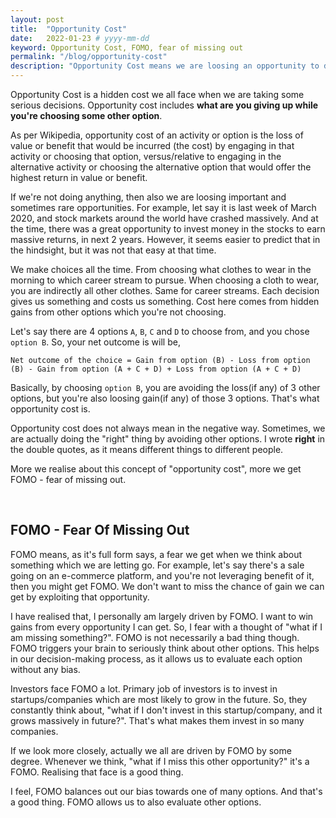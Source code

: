 ```yaml
---
layout: post
title:  "Opportunity Cost"
date:   2022-01-23 # yyyy-mm-dd
keyword: Opportunity Cost, FOMO, fear of missing out
permalink: "/blog/opportunity-cost"
description: "Opportunity Cost means we are loosing an opportunity to do/get something, by doing/getting something else."
---
```


Opportunity Cost is a hidden cost we all face when we are taking some serious decisions. Opportunity cost includes <b>what are you giving up while you're choosing some other option</b>. 

As per Wikipedia, opportunity cost of an activity or option is the loss of value or benefit that would be incurred (the cost) by engaging in that activity or choosing that option, versus/relative to engaging in the alternative activity or choosing the alternative option that would offer the highest return in value or benefit.

If we're not doing anything, then also we are loosing important and sometimes rare opportunities. For example, let say it is last week of March 2020, and stock markets around the world have crashed massively. And at the time, there was a great opportunity to invest money in the stocks to earn massive returns, in next 2 years. However, it seems easier to predict that in the hindsight, but it was not that easy at that time.

We make choices all the time. From choosing what clothes to wear in the morning to which career stream to pursue. When choosing a cloth to wear, you are indirectly all other clothes. Same for career streams. Each decision gives us something and costs us something. Cost here comes from hidden gains from other options which you're not choosing.

Let's say there are 4 options `A`, `B`, `C` and `D` to choose from, and you chose `option B`. So, your net outcome is will be,

```
Net outcome of the choice = Gain from option (B) - Loss from option (B) - Gain from option (A + C + D) + Loss from option (A + C + D) 
```

Basically, by choosing `option B`, you are avoiding the loss(if any) of 3 other options, but you're also loosing gain(if any) of those 3 options. That's what opportunity cost is.

Opportunity cost does not always mean in the negative way. Sometimes, we are actually doing the "right" thing by avoiding other options. I wrote <b>right</b> in the double quotes, as it means different things to different people.

More we realise about this concept of "opportunity cost", more we get FOMO - fear of missing out. 

<br/>

## FOMO - Fear Of Missing Out

FOMO means, as it's full form says, a fear we get when we think about something which we are letting go. For example, let's say there's a sale going on an e-commerce platform, and you're not leveraging benefit of it, then you might get FOMO. We don't want to miss the chance of gain we can get by exploiting that opportunity.   

I have realised that, I personally am largely driven by FOMO. I want to win gains from every opportunity I can get. So, I fear with a thought of "what if I am missing something?". FOMO is not necessarily a bad thing though. FOMO triggers your brain to seriously think about other options. This helps in our decision-making process, as it allows us to evaluate each option without any bias.

Investors face FOMO a lot. Primary job of investors is to invest in startups/companies which are most likely to grow in the future. So, they constantly think about, "what if I don't invest in this startup/company, and it grows massively in future?". That's what makes them invest in so many companies.  

If we look more closely, actually we all are driven by FOMO by some degree. Whenever we think, "what if I miss this other opportunity?" it's a FOMO. Realising that face is a good thing.  

I feel, FOMO balances out our bias towards one of many options. And that's a good thing. FOMO allows us to also evaluate other options.









